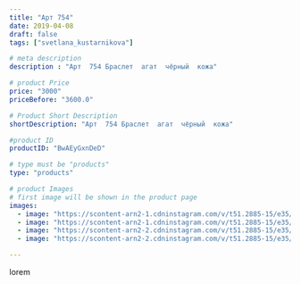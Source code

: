 ```yaml
---
title: "Арт 754"
date: 2019-04-08
draft: false
tags: ["svetlana_kustarnikova"]

# meta description
description : "Арт  754 Браслет  агат  чёрный  кожа"

# product Price
price: "3000"
priceBefore: "3600.0"

# Product Short Description
shortDescription: "Арт  754 Браслет  агат  чёрный  кожа"

#product ID
productID: "BwAEyGxnDeD"

# type must be "products"
type: "products"

# product Images
# first image will be shown in the product page
images:
  - image: "https://scontent-arn2-1.cdninstagram.com/v/t51.2885-15/e35/54512556_2299110510410459_1180487677351055141_n.jpg?tp=1&_nc_ht=scontent-arn2-1.cdninstagram.com&_nc_cat=111&_nc_ohc=WZVSGNKdZIIAX8ajD5d&ccb=7-4&oh=6f592da4b1f483e29f4ca2694ca26c80&oe=6081F2B1&ig_cache_key=MjAxNzYzMzY2NTMwMDc2MTA0Mg%3D%3D.2-ccb7-4"
  - image: "https://scontent-arn2-1.cdninstagram.com/v/t51.2885-15/e35/56697169_2253176361666855_6952035526481821165_n.jpg?se=8&tp=1&_nc_ht=scontent-arn2-1.cdninstagram.com&_nc_cat=103&_nc_ohc=7DP1Mzbak1sAX-25MSf&ccb=7-4&oh=21f752b6ac8d7a5c3ca84f3eda66dfb3&oe=6084B36B&ig_cache_key=MjAxNzYzMzY2NTI4Mzk0ODcyNw%3D%3D.2-ccb7-4"
  - image: "https://scontent-arn2-2.cdninstagram.com/v/t51.2885-15/e35/56412500_176691889984652_964315137526152580_n.jpg?se=8&tp=1&_nc_ht=scontent-arn2-2.cdninstagram.com&_nc_cat=108&_nc_ohc=oiCFvtJjyrAAX9S3qnk&ccb=7-4&oh=3eeb245622c6233e9f96411c732287e8&oe=608260A6&ig_cache_key=MjAxNzYzMzY2NTMwMDY1MjAxOQ%3D%3D.2-ccb7-4"
  - image: "https://scontent-arn2-2.cdninstagram.com/v/t51.2885-15/e35/57156545_164369747849153_4010059656862662963_n.jpg?tp=1&_nc_ht=scontent-arn2-2.cdninstagram.com&_nc_cat=105&_nc_ohc=Ezx35eyjmKMAX-LmqTv&ccb=7-4&oh=d7362b18875f5e44622e6f5400713c48&oe=608480B6&ig_cache_key=MjAxNzYzMzY2NTI5MjI1NTg1Mg%3D%3D.2-ccb7-4"

---
```

lorem
